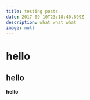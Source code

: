 ```yaml
---
title: testing posts
date: 2017-09-10T23:18:40.899Z
description: what what what
image: null
---
```

# hello

## hello

**hello**
